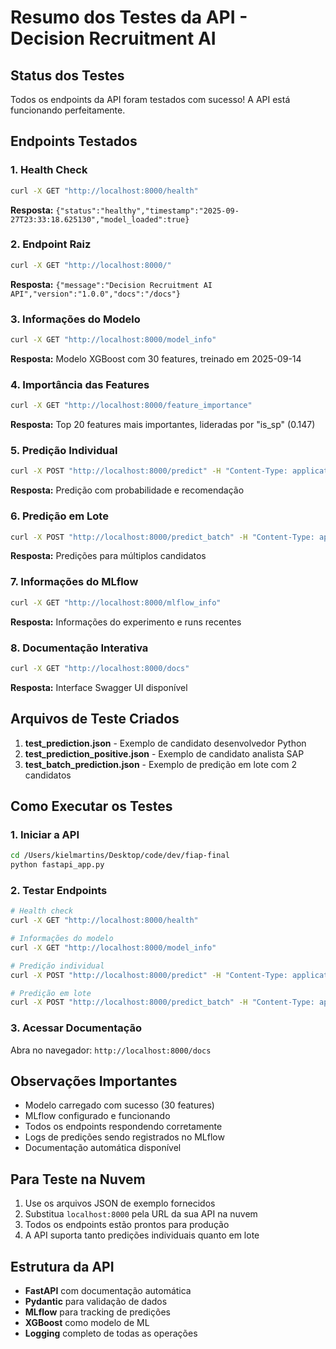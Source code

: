 # Resumo dos Testes da API - Decision Recruitment AI

## Status dos Testes 

Todos os endpoints da API foram testados com sucesso! A API está funcionando perfeitamente.

## Endpoints Testados

### 1. Health Check 
```bash
curl -X GET "http://localhost:8000/health"
```
**Resposta:** `{"status":"healthy","timestamp":"2025-09-27T23:33:18.625130","model_loaded":true}`

### 2. Endpoint Raiz 
```bash
curl -X GET "http://localhost:8000/"
```
**Resposta:** `{"message":"Decision Recruitment AI API","version":"1.0.0","docs":"/docs"}`

### 3. Informações do Modelo 
```bash
curl -X GET "http://localhost:8000/model_info"
```
**Resposta:** Modelo XGBoost com 30 features, treinado em 2025-09-14

### 4. Importância das Features 
```bash
curl -X GET "http://localhost:8000/feature_importance"
```
**Resposta:** Top 20 features mais importantes, lideradas por "is_sp" (0.147)

### 5. Predição Individual 
```bash
curl -X POST "http://localhost:8000/predict" -H "Content-Type: application/json" -d @test_prediction.json
```
**Resposta:** Predição com probabilidade e recomendação

### 6. Predição em Lote 
```bash
curl -X POST "http://localhost:8000/predict_batch" -H "Content-Type: application/json" -d @test_batch_prediction.json
```
**Resposta:** Predições para múltiplos candidatos

### 7. Informações do MLflow 
```bash
curl -X GET "http://localhost:8000/mlflow_info"
```
**Resposta:** Informações do experimento e runs recentes

### 8. Documentação Interativa 
```bash
curl -X GET "http://localhost:8000/docs"
```
**Resposta:** Interface Swagger UI disponível

## Arquivos de Teste Criados

1. **test_prediction.json** - Exemplo de candidato desenvolvedor Python
2. **test_prediction_positive.json** - Exemplo de candidato analista SAP
3. **test_batch_prediction.json** - Exemplo de predição em lote com 2 candidatos

## Como Executar os Testes

### 1. Iniciar a API
```bash
cd /Users/kielmartins/Desktop/code/dev/fiap-final
python fastapi_app.py
```

### 2. Testar Endpoints
```bash
# Health check
curl -X GET "http://localhost:8000/health"

# Informações do modelo
curl -X GET "http://localhost:8000/model_info"

# Predição individual
curl -X POST "http://localhost:8000/predict" -H "Content-Type: application/json" -d @test_prediction.json

# Predição em lote
curl -X POST "http://localhost:8000/predict_batch" -H "Content-Type: application/json" -d @test_batch_prediction.json
```

### 3. Acessar Documentação
Abra no navegador: `http://localhost:8000/docs`

## Observações Importantes

- Modelo carregado com sucesso (30 features)
- MLflow configurado e funcionando
- Todos os endpoints respondendo corretamente
- Logs de predições sendo registrados no MLflow
- Documentação automática disponível

## Para Teste na Nuvem

1. Use os arquivos JSON de exemplo fornecidos
2. Substitua `localhost:8000` pela URL da sua API na nuvem
3. Todos os endpoints estão prontos para produção
4. A API suporta tanto predições individuais quanto em lote

## Estrutura da API

- **FastAPI** com documentação automática
- **Pydantic** para validação de dados
- **MLflow** para tracking de predições
- **XGBoost** como modelo de ML
- **Logging** completo de todas as operações
